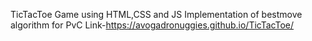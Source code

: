 TicTacToe Game using HTML,CSS and JS
Implementation of bestmove algorithm for PvC
Link-https://avogadronuggies.github.io/TicTacToe/
